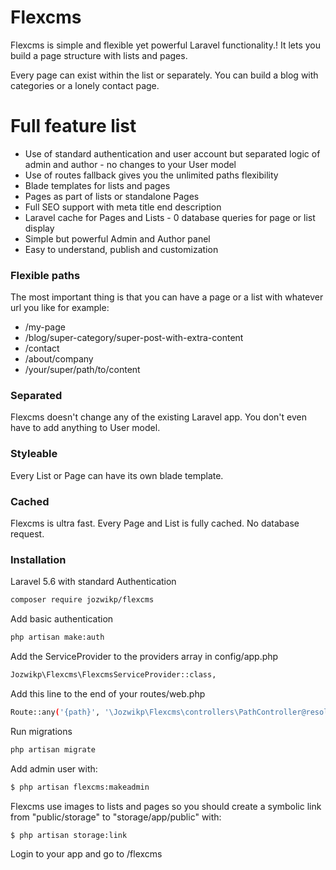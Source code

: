 # Flexcms

Flexcms is simple and flexible yet powerful Laravel functionality.! It lets you build a page structure with lists and pages.

Every page can exist within the list or separately. You can build a blog with categories or a lonely contact page.

# Full feature list

- Use of standard authentication and user account but separated logic of admin and author - no changes to your User model
- Use of routes fallback gives you the unlimited paths flexibility
- Blade templates for lists and pages
- Pages as part of lists or standalone Pages
- Full SEO support with meta title end description
- Laravel cache for Pages and Lists - 0 database queries for page or list display
- Simple but powerful Admin and Author panel
- Easy to understand, publish and customization

### Flexible paths

The most important thing is that you can have a page or a list with whatever url you like for example:
- /my-page
- /blog/super-category/super-post-with-extra-content
- /contact
- /about/company
- /your/super/path/to/content

### Separated

Flexcms doesn't change any of the existing Laravel app. You don't even have to add anything to User model.

### Styleable

Every List or Page can have its own blade template.

### Cached

Flexcms is ultra fast. Every Page and List is fully cached. No database request.


### Installation

Laravel 5.6 with standard Authentication

```sh
composer require jozwikp/flexcms
```

Add basic authentication

```sh
php artisan make:auth
```

Add the ServiceProvider to the providers array in config/app.php

```sh
Jozwikp\Flexcms\FlexcmsServiceProvider::class,
```

Add this line to the end of your routes/web.php

```sh
Route::any('{path}', '\Jozwikp\Flexcms\controllers\PathController@resolve')->where('path', '(.*)');
```

Run migrations

```sh
php artisan migrate
```

Add admin user with:

```sh
$ php artisan flexcms:makeadmin
```

Flexcms use images to lists and pages so you should create a symbolic link from "public/storage" to "storage/app/public" with:

```sh
$ php artisan storage:link
```

Login to your app and go to /flexcms
